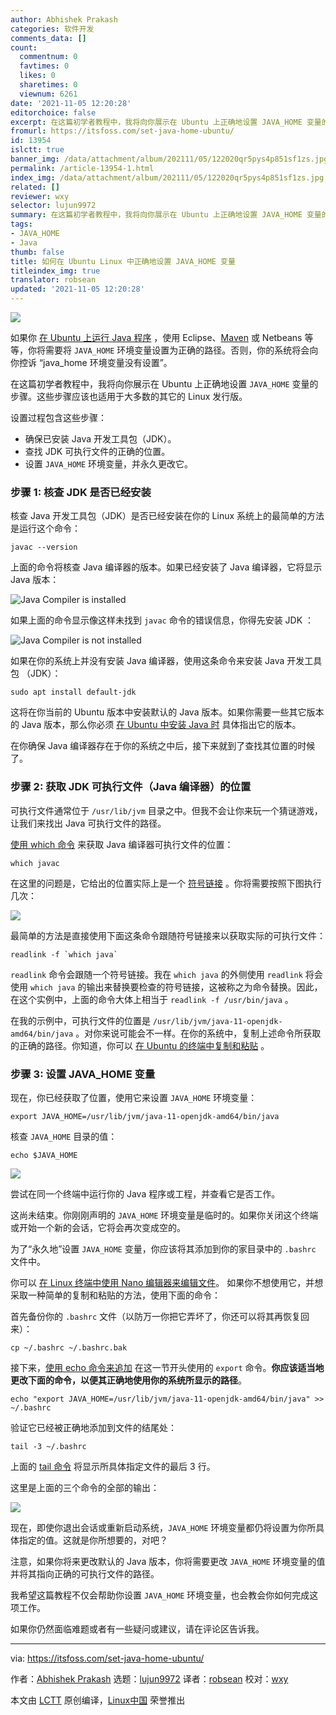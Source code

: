 ```yaml
---
author: Abhishek Prakash
categories: 软件开发
comments_data: []
count:
  commentnum: 0
  favtimes: 0
  likes: 0
  sharetimes: 0
  viewnum: 6261
date: '2021-11-05 12:20:28'
editorchoice: false
excerpt: 在这篇初学者教程中，我将向你展示在 Ubuntu 上正确地设置 JAVA_HOME 变量的步骤。
fromurl: https://itsfoss.com/set-java-home-ubuntu/
id: 13954
islctt: true
banner_img: /data/attachment/album/202111/05/122020qr5pys4p851sf1zs.jpg
permalink: /article-13954-1.html
index_img: /data/attachment/album/202111/05/122020qr5pys4p851sf1zs.jpg.thumb.jpg
related: []
reviewer: wxy
selector: lujun9972
summary: 在这篇初学者教程中，我将向你展示在 Ubuntu 上正确地设置 JAVA_HOME 变量的步骤。
tags:
- JAVA_HOME
- Java
thumb: false
title: 如何在 Ubuntu Linux 中正确地设置 JAVA_HOME 变量
titleindex_img: true
translator: robsean
updated: '2021-11-05 12:20:28'
---
```


![](/data/attachment/album/202111/05/122020qr5pys4p851sf1zs.jpg)


如果你 [在 Ubuntu 上运行 Java 程序](https://itsfoss.com/run-java-program-ubuntu/) ，使用 Eclipse、[Maven](https://maven.apache.org/) 或 Netbeans 等等，你将需要将 `JAVA_HOME` 环境变量设置为正确的路径。否则，你的系统将会向你控诉 “java\_home 环境变量没有设置”。


在这篇初学者教程中，我将向你展示在 Ubuntu 上正确地设置 `JAVA_HOME` 变量的步骤。这些步骤应该也适用于大多数的其它的 Linux 发行版。


设置过程包含这些步骤：


* 确保已安装 Java 开发工具包（JDK）。
* 查找 JDK 可执行文件的正确的位置。
* 设置 `JAVA_HOME` 环境变量，并永久更改它。


### 步骤 1: 核查 JDK 是否已经安装


核查 Java 开发工具包（JDK）是否已经安装在你的 Linux 系统上的最简单的方法是运行这个命令：



```
javac --version

```

上面的命令将核查 Java 编译器的版本。如果已经安装了 Java 编译器，它将显示 Java 版本：


![Java Compiler is installed](/data/attachment/album/202111/05/122030h1rrrrgu1e1iwwyu.png)


如果上面的命令显示像这样未找到 `javac` 命令的错误信息，你得先安装 JDK ：


![Java Compiler is not installed](/data/attachment/album/202111/05/122032eml7apli9zfh0sbh.png)


如果在你的系统上并没有安装 Java 编译器，使用这条命令来安装 Java 开发工具包 （JDK）：



```
sudo apt install default-jdk

```

这将在你当前的 Ubuntu 版本中安装默认的 Java 版本。如果你需要一些其它版本的 Java 版本，那么你必须 [在 Ubuntu 中安装 Java 时](https://itsfoss.com/install-java-ubuntu/) 具体指出它的版本。


在你确保 Java 编译器存在于你的系统之中后，接下来就到了查找其位置的时候了。


### 步骤 2: 获取 JDK 可执行文件（Java 编译器）的位置


可执行文件通常位于 `/usr/lib/jvm` 目录之中。但我不会让你来玩一个猜谜游戏，让我们来找出 Java 可执行文件的路径。


[使用 which 命令](https://linuxhandbook.com/which-command/) 来获取 Java 编译器可执行文件的位置：



```
which javac

```

在这里的问题是，它给出的位置实际上是一个 [符号链接](https://linuxhandbook.com/symbolic-link-linux/) 。你将需要按照下图执行几次：


![](/data/attachment/album/202111/05/122033acijqffqnqdz70j8.png)


最简单的方法是直接使用下面这条命令跟随符号链接来以获取实际的可执行文件：



```
readlink -f `which java`

```

`readlink` 命令会跟随一个符号链接。我在 `which java` 的外侧使用 `readlink` 将会使用 `which java` 的输出来替换要检查的符号链接，这被称之为命令替换。因此，在这个实例中，上面的命令大体上相当于 `readlink -f /usr/bin/java` 。


在我的示例中，可执行文件的位置是 `/usr/lib/jvm/java-11-openjdk-amd64/bin/java` 。对你来说可能会不一样。在你的系统中，复制上述命令所获取的正确的路径。你知道，你可以 [在 Ubuntu 的终端中复制和粘贴](https://itsfoss.com/copy-paste-linux-terminal/) 。


### 步骤 3: 设置 JAVA\_HOME 变量


现在，你已经获取了位置，使用它来设置 `JAVA_HOME` 环境变量：



```
export JAVA_HOME=/usr/lib/jvm/java-11-openjdk-amd64/bin/java

```

核查 `JAVA_HOME` 目录的值：



```
echo $JAVA_HOME

```

![](/data/attachment/album/202111/05/122035biq3fdoffdafzo6r.png)


尝试在同一个终端中运行你的 Java 程序或工程，并查看它是否工作。


这尚未结束。你刚刚声明的 `JAVA_HOME` 环境变量是临时的。如果你关闭这个终端或开始一个新的会话，它将会再次变成空的。


为了“永久地”设置 `JAVA_HOME` 变量，你应该将其添加到你的家目录中的 `.bashrc` 文件中。


你可以 [在 Linux 终端中使用 Nano 编辑器来编辑文件](https://itsfoss.com/nano-editor-guide/)。 如果你不想使用它，并想采取一种简单的复制和粘贴的方法，使用下面的命令：


首先备份你的 `.bashrc` 文件（以防万一你把它弄坏了，你还可以将其再恢复回来）：



```
cp ~/.bashrc ~/.bashrc.bak

```

接下来，[使用 echo 命令来追加](https://linuxhandbook.com/echo-command/) 在这一节开头使用的 `export` 命令。**你应该适当地更改下面的命令，以便其正确地使用你的系统所显示的路径**。



```
echo "export JAVA_HOME=/usr/lib/jvm/java-11-openjdk-amd64/bin/java" >> ~/.bashrc

```

验证它已经被正确地添加到文件的结尾处：



```
tail -3 ~/.bashrc

```

上面的 [tail 命令](https://linuxhandbook.com/tail-command/) 将显示所具体指定文件的最后 3 行。


这里是上面的三个命令的全部的输出：


![](/data/attachment/album/202111/05/122036bfook1kj4zkj6848.png)


现在，即使你退出会话或重新启动系统，`JAVA_HOME` 环境变量都仍将设置为你所具体指定的值。这就是你所想要的，对吧？


注意，如果你将来更改默认的 Java 版本，你将需要更改 `JAVA_HOME` 环境变量的值并将其指向正确的可执行文件的路径。


我希望这篇教程不仅会帮助你设置 `JAVA_HOME` 环境变量，也会教会你如何完成这项工作。


如果你仍然面临难题或者有一些疑问或建议，请在评论区告诉我。




---


via: <https://itsfoss.com/set-java-home-ubuntu/>


作者：[Abhishek Prakash](https://itsfoss.com/author/abhishek/) 选题：[lujun9972](https://github.com/lujun9972) 译者：[robsean](https://github.com/robsean) 校对：[wxy](https://github.com/wxy)


本文由 [LCTT](https://github.com/LCTT/TranslateProject) 原创编译，[Linux中国](https://linux.cn/) 荣誉推出